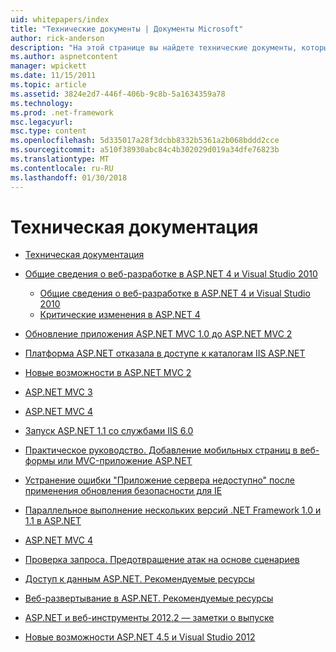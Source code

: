 ```yaml
---
uid: whitepapers/index
title: "Технические документы | Документы Microsoft"
author: rick-anderson
description: "На этой странице вы найдете технические документы, которые помогут вам установить и настроить ASP.NET и помогут вам создавать безопасные быстрое и гибкое приложения ASP.NET."
ms.author: aspnetcontent
manager: wpickett
ms.date: 11/15/2011
ms.topic: article
ms.assetid: 3824e2d7-446f-406b-9c8b-5a1634359a78
ms.technology: 
ms.prod: .net-framework
msc.legacyurl: 
msc.type: content
ms.openlocfilehash: 5d335017a28f3dcbb8332b5361a2b068bddd2cce
ms.sourcegitcommit: a510f38930abc84c4b302029d019a34dfe76823b
ms.translationtype: MT
ms.contentlocale: ru-RU
ms.lasthandoff: 01/30/2018
---
```

<a name="whitepapers"></a>Техническая документация
====================
- [Техническая документация](overview.md)
- [Общие сведения о веб-разработке в ASP.NET 4 и Visual Studio 2010](aspnet4/index.md)

    - [Общие сведения о веб-разработке в ASP.NET 4 и Visual Studio 2010](aspnet4/overview.md)
    - [Критические изменения в ASP.NET 4 ](aspnet4/breaking-changes.md)
- [Обновление приложения ASP.NET MVC 1.0 до ASP.NET MVC 2](aspnet-mvc2-upgrade-notes.md)
- [Платформа ASP.NET отказала в доступе к каталогам IIS ASP.NET](denied-access-to-iis-directories.md)
- [Новые возможности в ASP.NET MVC 2](what-is-new-in-aspnet-mvc.md)
- [ASP.NET MVC 3](mvc3-release-notes.md)
- [ASP.NET MVC 4](mvc4-beta-release-notes.md)
- [Запуск ASP.NET 1.1 со службами IIS 6.0](aspnet-and-iis6.md)
- [Практическое руководство. Добавление мобильных страниц в веб-формы или MVC-приложение ASP.NET](add-mobile-pages-to-your-aspnet-web-forms-mvc-application.md)
- [Устранение ошибки "Приложение сервера недоступно" после применения обновления безопасности для IE](ms03-32-issue.md)
- [Параллельное выполнение нескольких версий .NET Framework 1.0 и 1.1 в ASP.NET](side-by-side-with-10.md)
- [ASP.NET MVC 4](mvc4-release-notes.md)
- [Проверка запроса. Предотвращение атак на основе сценариев](request-validation.md)
- [Доступ к данным ASP.NET. Рекомендуемые ресурсы](aspnet-data-access-content-map.md)
- [Веб-развертывание в ASP.NET. Рекомендуемые ресурсы](aspnet-web-deployment-content-map.md)
- [ASP.NET и веб-инструменты 2012.2 — заметки о выпуске](aspnet-and-web-tools-20122-release-notes.md)
- [Новые возможности ASP.NET 4.5 и Visual Studio 2012](whats-new-in-aspnet-45-and-visual-studio-2012.md)
